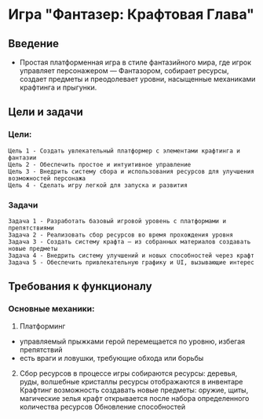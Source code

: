 # Игра "Фантазер: Крафтовая Глава"

## Введение
- Простая платформенная игра в стиле фантазийного мира, где игрок управляет персонажером — Фантазором, собирает ресурсы, создает предметы и преодолевает уровни, насыщенные механиками крафтинга и прыгунки.

## Цели и задачи

### Цели:
```
Цель 1 - Создать увлекательный платформер с элементами крафтинга и фантазии
Цель 2 - Обеспечить простое и интуитивное управление
Цель 3 - Внедрить систему сбора и использования ресурсов для улучшения возможностей персонажа
Цель 4 - Сделать игру легкой для запуска и развития
```
### Задачи
```
Задача 1 - Разработать базовый игровой уровень с платформами и препятствиями
Задача 2 - Реализовать сбор ресурсов во время прохождения уровня
Задача 3 - Создать систему крафта — из собранных материалов создавать новые предметы
Задача 4 - Внедрить систему улучшений и новых способностей через крафт
Задача 5 - Обеспечить привлекательную графику и UI, вызывающие интерес
```
## Требования к функционалу

### Основные механики:

1. Платформинг
 - управляемый прыжками герой перемещается по уровню, избегая препятствий
 - есть враги и ловушки, требующие обхода или борьбы
2. Сбор ресурсов
в процессе игры собираются ресурсы: деревья, руды, волшебные кристаллы
ресурсы отображаются в инвентаре
Крафтинг
возможность создавать новые предметы: оружие, щиты, магические зелья
крафт открывается после набора определенного количества ресурсов
Обновление способностей


